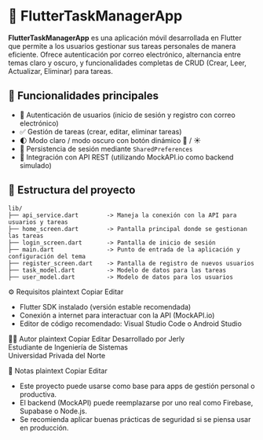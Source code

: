 # 📱 FlutterTaskManagerApp

**FlutterTaskManagerApp** es una aplicación móvil desarrollada en Flutter que permite a los usuarios gestionar sus tareas personales de manera eficiente. Ofrece autenticación por correo electrónico, alternancia entre temas claro y oscuro, y funcionalidades completas de CRUD (Crear, Leer, Actualizar, Eliminar) para tareas.

## 🚀 Funcionalidades principales

- 🔐 Autenticación de usuarios (inicio de sesión y registro con correo electrónico)
- ✅ Gestión de tareas (crear, editar, eliminar tareas)
- 🌓 Modo claro / modo oscuro con botón dinámico 🌙 / ☀️
- 💾 Persistencia de sesión mediante `SharedPreferences`
- 🔗 Integración con API REST (utilizando MockAPI.io como backend simulado)

## 🧾 Estructura del proyecto

```plaintext
lib/
├── api_service.dart        -> Maneja la conexión con la API para usuarios y tareas
├── home_screen.dart        -> Pantalla principal donde se gestionan las tareas
├── login_screen.dart       -> Pantalla de inicio de sesión
├── main.dart               -> Punto de entrada de la aplicación y configuración del tema
├── register_screen.dart    -> Pantalla de registro de nuevos usuarios
├── task_model.dart         -> Modelo de datos para las tareas
├── user_model.dart         -> Modelo de datos para los usuarios
```

⚙️ Requisitos
plaintext
Copiar
Editar
- Flutter SDK instalado (versión estable recomendada)
- Conexión a internet para interactuar con la API (MockAPI.io)
- Editor de código recomendado: Visual Studio Code o Android Studio

👨‍💻 Autor
plaintext
Copiar
Editar
Desarrollado por Jerly  
Estudiante de Ingeniería de Sistemas  
Universidad Privada del Norte

📌 Notas
plaintext
Copiar
Editar
- Este proyecto puede usarse como base para apps de gestión personal o productiva.
- El backend (MockAPI) puede reemplazarse por uno real como Firebase, Supabase o Node.js.
- Se recomienda aplicar buenas prácticas de seguridad si se piensa usar en producción.
